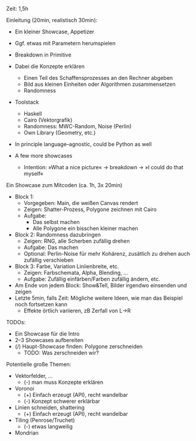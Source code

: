 



Zeit: 1,5h


Einleitung (20min, realistisch 30min):
* Ein kleiner Showcase, Appetizer
* Ggf. etwas mit Parametern herumspielen
* Breakdown in Primitive
* Dabei die Konzepte erklären
    * Einen Teil des Schaffensprozesses an den Rechner abgeben
    * Bild aus kleinen Einheiten oder Algorithmen zusammensetzen
    * Randomness
* Toolstack
    * Haskell
    * Cairo (Vektorgrafik)
    * Randomness: MWC-Random, Noise (Perlin)
    * Own Library (Geometry, etc.)
* In principle language–agnostic, could be Python as well

* A few more showcases
    * Intention: »What a nice picture« -> breakdown -> »I could do that myself«

Ein Showcase zum Mitcoden (ca. 1h, 3x 20min)
* Block 1:
    * Vorgegeben: Main, die weißen Canvas rendert
    * Zeigen: Shatter-Prozess, Polygone zeichnen mit Cairo
    * Aufgabe:
        * Das selbst machen
        * Alle Polygone ein bisschen kleiner machen
* Block 2: Randomness dazubringen
    * Zeigen: RNG, alle Scherben zufällig drehen
    * Aufgabe: Das machen
    * Optional: Perlin-Noise für mehr Kohärenz, zusätlich zu drehen auch zufällig verschieben
* Block 3: Farbe, Variation Liniienbreite, etc.
    * Zeigen: Farbschemata, Alpha, Blending, …
    * Aufgabe: Zufällig einfärben/Farben zufällig ändern, etc.
* Am Ende von jedem Block: Show&Tell, Bilder irgendwo einsenden und zeigen
* Letzte 5min, falls Zeit: Mögliche weitere Ideen, wie man das Beispiel noch fortsetzen kann
    * Effekte örtlich variieren, zB Zerfall von L->R








TODOs:
* Ein Showcase für die Intro
* 2–3 Showcases aufbereiten
* (/) Haupt-Showcase finden: Polygone zerschneiden
    * TODO: Was zerschneiden wir?



Potentielle große Themen:
* Vektorfelder, …
    * (-) man muss Konzepte erklären
* Voronoi
    * (+) Einfach erzeugt (API), recht wandelbar
    * (-) Konzept schwerer erklärbar
* Linien schneiden, shattering
    * (+) Einfach erzeugt (API), recht wandelbar
* Tiling (Penrose/Truchet)
    * (-) etwas langweilig
* Mondrian
